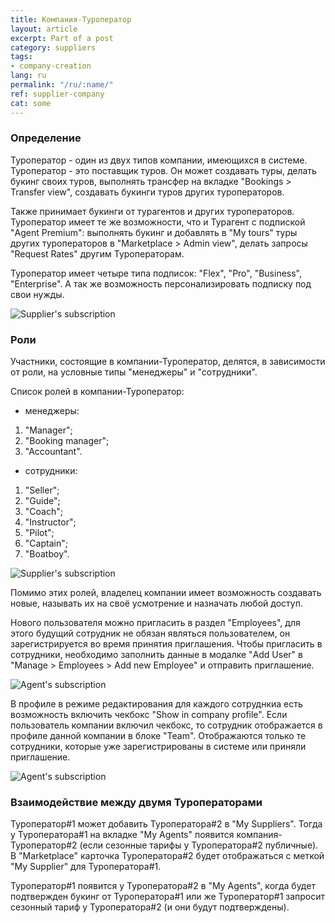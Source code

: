 ```yaml
---
title: Компания-Туроператор
layout: article
excerpt: Part of a post
category: suppliers
tags:
- company-creation
lang: ru
permalink: "/ru/:name/"
ref: supplier-company
cat: some
---
```


### **Определение**

Туроператор - один из двух типов компании, имеющихся в системе. Туроператор - это поставщик туров. Он может создавать туры, делать букинг своих туров, выполнять трансфер на вкладке "Bookings > Transfer view", создавать букинги туров других туроператоров.

Также принимает букинги от турагентов и других туроператоров. Туроператор имеет те же возможности, что и Турагент с подпиской "Agent Premium": выполнять букинг и добавлять в "My tours" туры других туроператоров в "Marketplace > Admin view", делать запросы "Request Rates" другим Туроператорам.

Туроператор имеет четыре типа подписок: "Flex", "Pro", "Business", "Enterprise". А так же возможность персонализировать подписку под свои нужды.

![Supplier's subscription](/assets/images/supplier_company1.png)

### **Роли**

Участники, состоящие в компании-Туроператор, делятся, в зависимости от роли, на условные типы "менеджеры" и "сотрудники".

Список ролей в компании-Туроператор:

- менеджеры:
1. "Manager";
2. "Booking manager";
3. "Accountant".

- сотрудники:
1. "Seller";
2. "Guide";
3. "Coach";
4. "Instructor";
5. "Pilot";
6. "Captain";
7. "Boatboy".

![Supplier's subscription](/assets/images/supplier_company2.png)

Помимо этих ролей, владелец компании имеет возможность создавать новые, называть их на своё усмотрение и назначать любой доступ.

Нового пользователя можно пригласить в раздел "Employees", для этого будущий сотрудник не обязан являться пользователем, он зарегистрируется во время принятия приглашения. Чтобы пригласить в сотрудники, необходимо заполнить данные в модалке "Add User" в "Manage > Employees > Add new Employee" и отправить приглашение.

![Agent's subscription](/assets/images/agent_company3.png)

В профиле в режиме редактирования для каждого сотруднкиа есть возможность включить чекбокс "Show in company profile". Если пользователь компании включил чекбокс, то сотрудник отображается в профиле данной компании в блоке "Team". Отображаются только те сотрудники, которые уже зарегистрированы в системе или приняли приглашение.

![Agent's subscription](/assets/images/agent_company4.png)

### **Взаимодействие между двумя Туроператорами**

Туроператор#1 может добавить Туроператора#2 в "My Suppliers". Тогда у Туроператора#1 на вкладке "My Agents" появится компания-Туроператор#2 (если сезонные тарифы у Туроператора#2 публичные). В "Marketplace" карточка Туроператора#2 будет отображаться с меткой "My Supplier" для Туроператора#1.

Туроператор#1 появится у Туроператора#2 в "My Agents", когда будет подтвержден букинг от Туроператора#1 или же Туроператор#1 запросит сезонный тариф у Туроператора#2 (и они будут подтверждены).